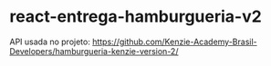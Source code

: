 # react-entrega-hamburgueria-v2

API usada no projeto: https://github.com/Kenzie-Academy-Brasil-Developers/hamburgueria-kenzie-version-2/
